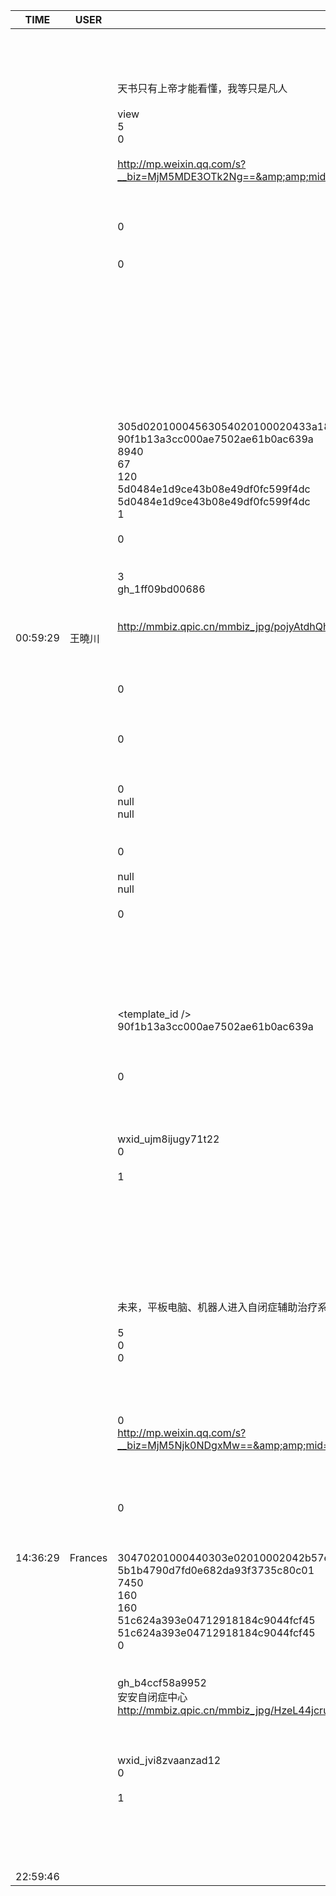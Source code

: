 TIME | USER | MESSAGE
--- | --- | ---
00:59:29 | 王曉川 | <?xml version="1.0"?><br/><msg><br/>	<appmsg appid="" sdkver="0"><br/>		<title>数学史上最神秘的猜想得证，或将成为本世纪数学界最大突破，但全世界只有12个人看得懂……</title><br/>		<des>​天书只有上帝才能看懂，我等只是凡人</des><br/>		<username /><br/>		<action>view</action><br/>		<type>5</type><br/>		<showtype>0</showtype><br/>		<content /><br/>		<url>http://mp.weixin.qq.com/s?__biz=MjM5MDE3OTk2Ng==&amp;amp;mid=2657433133&amp;amp;idx=1&amp;amp;sn=ff728333662a7c101cd4715a67b6fec2&amp;amp;chksm=bdd9213c8aaea82afeb2ee2243dc3e819413a1e36c7422fe229fadd074060bcb5287f811144a&amp;amp;mpshare=1&amp;amp;scene=1&amp;amp;srcid=1226iAGTpKAINJECAPJu6NvI#rd</url><br/>		<lowurl /><br/>		<dataurl /><br/>		<lowdataurl /><br/>		<contentattr>0</contentattr><br/>		<streamvideo><br/>			<streamvideourl /><br/>			<streamvideototaltime>0</streamvideototaltime><br/>			<streamvideotitle /><br/>			<streamvideowording /><br/>			<streamvideoweburl /><br/>			<streamvideothumburl /><br/>			<streamvideoaduxinfo /><br/>			<streamvideopublishid /><br/>		</streamvideo><br/>		<canvasPageItem><br/>			<canvasPageXml><![CDATA[]]></canvasPageXml><br/>		</canvasPageItem><br/>		<appattach><br/>			<attachid /><br/>			<cdnthumburl>305d02010004563054020100020433a184fe020310d95f020422c1cdcb02045a45e7d0042f6175706170706d73675f633938656461343334626532393130315f313531343533303736373036385f3136353537350204010c00030201000400</cdnthumburl><br/>			<cdnthumbmd5>90f1b13a3cc000ae7502ae61b0ac639a</cdnthumbmd5><br/>			<cdnthumblength>8940</cdnthumblength><br/>			<cdnthumbheight>67</cdnthumbheight><br/>			<cdnthumbwidth>120</cdnthumbwidth><br/>			<cdnthumbaeskey>5d0484e1d9ce43b08e49df0fc599f4dc</cdnthumbaeskey><br/>			<aeskey>5d0484e1d9ce43b08e49df0fc599f4dc</aeskey><br/>			<encryver>1</encryver><br/>			<fileext /><br/>			<islargefilemsg>0</islargefilemsg><br/>		</appattach><br/>		<extinfo /><br/>		<androidsource>3</androidsource><br/>		<sourceusername>gh_1ff09bd00686</sourceusername><br/>		<sourcedisplayname /><br/>		<commenturl /><br/>		<thumburl>http://mmbiz.qpic.cn/mmbiz_jpg/pojyAtdhQhOBdCfEcYIu6UN3DP5zliaumIY1Yn1ibHTn1VgPfaHqHoyFoQHtC1qyyudVkSRbma2GTdzzJJpFgzIw/300?wx_fmt=jpeg&amp;amp;wxfrom=1</thumburl><br/>		<mediatagname /><br/>		<messageaction><![CDATA[]]></messageaction><br/>		<messageext><![CDATA[]]></messageext><br/>		<emoticongift><br/>			<packageflag>0</packageflag><br/>			<packageid /><br/>		</emoticongift><br/>		<emoticonshared><br/>			<packageflag>0</packageflag><br/>			<packageid /><br/>		</emoticonshared><br/>		<designershared><br/>			<designeruin>0</designeruin><br/>			<designername>null</designername><br/>			<designerrediretcturl>null</designerrediretcturl><br/>		</designershared><br/>		<emotionpageshared><br/>			<tid>0</tid><br/>			<title>null</title><br/>			<desc>null</desc><br/>			<iconUrl>null</iconUrl><br/>			<secondUrl /><br/>			<pageType>0</pageType><br/>		</emotionpageshared><br/>		<webviewshared><br/>			<shareUrlOriginal /><br/>			<shareUrlOpen /><br/>			<jsAppId /><br/>			<publisherId /><br/>		</webviewshared><br/>		<template_id /><br/>		<md5>90f1b13a3cc000ae7502ae61b0ac639a</md5><br/>		<weappinfo><br/>			<username /><br/>			<appid /><br/>			<appservicetype>0</appservicetype><br/>		</weappinfo><br/>		<statextstr /><br/>		<websearch /><br/>	</appmsg><br/>	<fromusername>wxid_ujm8ijugy71t22</fromusername><br/>	<scene>0</scene><br/>	<appinfo><br/>		<version>1</version><br/>		<appname></appname><br/>	</appinfo><br/>	<commenturl></commenturl><br/></msg><br/><br/>
14:36:29 | Frances  | <?xml version="1.0"?><br/><msg><br/>	<appmsg appid="" sdkver="0"><br/>		<title>机器人还能治自闭症…他们整出了一款画风清奇的治愈机器人，居然那么有效！</title><br/>		<des>未来，平板电脑、机器人进入自闭症辅助治疗系统是根本趋势。</des><br/>		<action /><br/>		<type>5</type><br/>		<showtype>0</showtype><br/>		<soundtype>0</soundtype><br/>		<mediatagname /><br/>		<messageext /><br/>		<messageaction /><br/>		<content /><br/>		<contentattr>0</contentattr><br/>		<url>http://mp.weixin.qq.com/s?__biz=MjM5Njk0NDgxMw==&amp;amp;mid=2649575784&amp;amp;idx=1&amp;amp;sn=1829458824e26a8377cd7b3ef35e422a&amp;amp;chksm=bef87faa898ff6bca6983d60363de271fe6916e72db5110eaba373593cea7e4b99ac9c6051e8&amp;amp;mpshare=1&amp;amp;scene=1&amp;amp;srcid=12295hiijzM6P5w7ZDdTRZTK#rd</url><br/>		<lowurl /><br/>		<dataurl /><br/>		<lowdataurl /><br/>		<appattach><br/>			<totallen>0</totallen><br/>			<attachid /><br/>			<emoticonmd5 /><br/>			<fileext /><br/>			<cdnthumburl>30470201000440303e02010002042b57e664020310d95f020425c1cdcb02045a45a09d0419494d505f6e6f6e6779616f3736335f313531343531323534310204010c00030201000400</cdnthumburl><br/>			<cdnthumbmd5>5b1b4790d7fd0e682da93f3735c80c01</cdnthumbmd5><br/>			<cdnthumblength>7450</cdnthumblength><br/>			<cdnthumbwidth>160</cdnthumbwidth><br/>			<cdnthumbheight>160</cdnthumbheight><br/>			<cdnthumbaeskey>51c624a393e04712918184c9044fcf45</cdnthumbaeskey><br/>			<aeskey>51c624a393e04712918184c9044fcf45</aeskey><br/>			<encryver>0</encryver><br/>		</appattach><br/>		<extinfo /><br/>		<sourceusername>gh_b4ccf58a9952</sourceusername><br/>		<sourcedisplayname>安安自闭症中心</sourcedisplayname><br/>		<thumburl>http://mmbiz.qpic.cn/mmbiz_jpg/HzeL44jcru2ibtpAUv0oIZ2eCt8AZkLTnOuDstRLvq5fnibRYDRg1YjW1VfbzPa3NKCFKhyDLEGS86qUBic8x5JLQ/300?wx_fmt=jpeg&amp;amp;wxfrom=1</thumburl><br/>		<md5 /><br/>		<statextstr /><br/>	</appmsg><br/>	<fromusername>wxid_jvi8zvaanzad12</fromusername><br/>	<scene>0</scene><br/>	<appinfo><br/>		<version>1</version><br/>		<appname></appname><br/>	</appinfo><br/>	<commenturl></commenturl><br/></msg><br/><br/>
22:59:46 | | 
